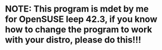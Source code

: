# NOTE: This program is mdet by me for OpenSUSE leep 42.3, if you know how to change the program to work with your distro, please do this!!!
